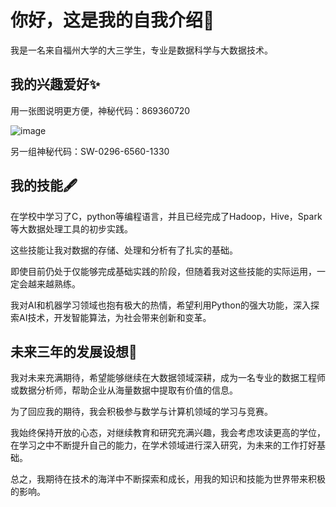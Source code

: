 # 你好，这是我的自我介绍👋
我是一名来自福州大学的大三学生，专业是数据科学与大数据技术。
## 我的兴趣爱好✨
用一张图说明更方便，神秘代码：869360720

![image](https://github.com/user-attachments/assets/09eced21-2297-41d4-9285-1bbd7dc1fa77)

另一组神秘代码：SW-0296-6560-1330
## 我的技能🖋
在学校中学习了C，python等编程语言，并且已经完成了Hadoop，Hive，Spark等大数据处理工具的初步实践。

这些技能让我对数据的存储、处理和分析有了扎实的基础。

即使目前仍处于仅能够完成基础实践的阶段，但随着我对这些技能的实际运用，一定会越来越熟练。

我对AI和机器学习领域也抱有极大的热情，希望利用Python的强大功能，深入探索AI技术，开发智能算法，为社会带来创新和变革。
## 未来三年的发展设想🔭
我对未来充满期待，希望能够继续在大数据领域深耕，成为一名专业的数据工程师或数据分析师，帮助企业从海量数据中提取有价值的信息。

为了回应我的期待，我会积极参与数学与计算机领域的学习与竞赛。

我始终保持开放的心态，对继续教育和研究充满兴趣，我会考虑攻读更高的学位，在学习之中不断提升自己的能力，在学术领域进行深入研究，为未来的工作打好基础。

总之，我期待在技术的海洋中不断探索和成长，用我的知识和技能为世界带来积极的影响。
